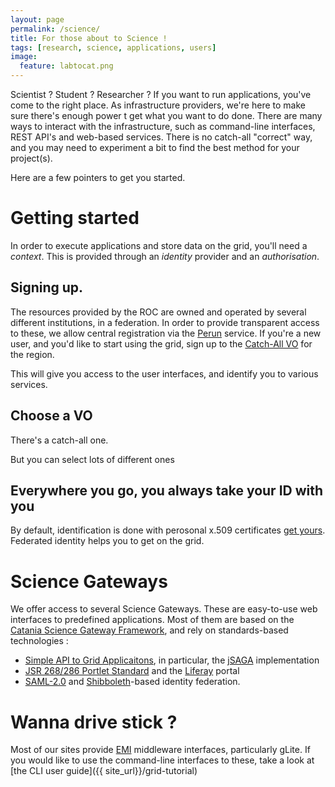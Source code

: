 ```yaml
---
layout: page
permalink: /science/
title: For those about to Science !
tags: [research, science, applications, users]
image:
  feature: labtocat.png
---
```


Scientist ? Student ? Researcher ? If you want to run applications, you've come to the right place. As infrastructure providers, we're here to make sure there's enough power t get what you want to do done. There are many ways to interact with the infrastructure, such as command-line interfaces, REST API's and web-based services. There is no catch-all "correct" way, and you may need to experiment a bit to find the best method for your project(s).

Here are a few pointers to get you started.

# Getting started

In order to execute applications and store data on the grid, you'll need a *context*. This is provided through an *identity* provider and an *authorisation*.

## Signing up.

The resources provided by the ROC are owned and operated by several different institutions, in a federation. In order to provide transparent access to these, we allow central registration via the [Perun](http://perun.c4.csir.co.za) service. If you're a new user, and you'd like to start using the grid, sign up to the [Catch-All VO](https://perun.c4.csir.co.za/non/registrar/?vo=sagrid.ac.za) for the region.

This will give you access to the user interfaces, and identify you to various services.
## Choose a VO

There's a catch-all one.

But you can select lots of different ones

## Everywhere you go, you always take your ID with you

By default, identification is done with perosonal x.509 certificates [get yours](httpsL//security.sanren.ac.za./CA).
Federated identity helps you to get on the grid.

# Science Gateways

We offer access to several Science Gateways. These are easy-to-use web interfaces to predefined applications. Most of them are based on the [Catania Science Gateway Framework](http://www.catania-science-gateways.it), and rely on standards-based technologies :

  * [Simple API to Grid Applicaitons](https://redmine.ogf.org/projects/saga-wg), in particular, the [jSAGA](https://forge.in2p3.fr/projects/jsaga) implementation
  * [JSR 268/286 Portlet Standard](http://en.wikipedia.org/wiki/Java_Portlet_Specification) and the [Liferay](http://www.liferay.com) portal
  * [SAML-2.0](http://en.wikipedia.org/wiki/SAML_2.0) and [Shibboleth](https://shibboleth.net/)-based identity federation.

# Wanna drive stick ?

Most of our sites provide [EMI](http://eu-emi.eu) middleware interfaces, particularly gLite. If you would like to use the command-line interfaces to these, take a look at [the CLI user guide]({{ site_url}}/grid-tutorial)
